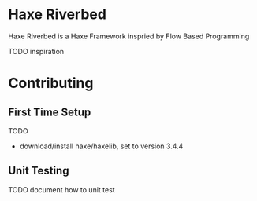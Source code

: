 # Haxe Riverbed
Haxe Riverbed is a Haxe Framework inspried by Flow Based Programming

TODO inspiration

# Contributing

## First Time Setup
TODO
- download/install haxe/haxelib, set to version 3.4.4

## Unit Testing
TODO document how to unit test
